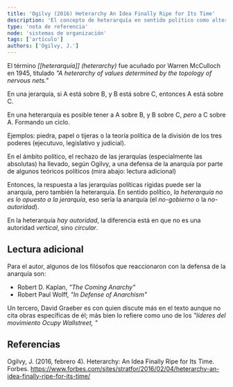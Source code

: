 ```yaml
---
title: 'Ogilvy (2016) Heterarchy An Idea Finally Ripe for Its Time'
description: 'El concepto de heterarquía en sentido político como alternativa a la anarquía ante los sistemas jerárquicos'
type: 'nota de referencia'
node: 'sistemas de organización'
tags: ['artículo']
authors: ['Ogilvy, J.']
---
```


El término *[[heterarquía]] (heterarchy)* fue acuñado por Warren McCulloch en 1945, titulado *"A heterarchy of values determined by the topology of nervous nets."*

En una jerarquía, si A está sobre B, y B está sobre C, entonces A está sobre C.

En una heterarquía es posible tener a A  sobre B, y B sobre C, *pero* a C sobre A. Formando un ciclo.

Ejemplos: piedra, papel o tijeras o la teoría política de la división de los tres poderes (ejecutuvo, legislativo y judicial).

En el ámbito político, el rechazo de las jerarquías (especialmente las absolutas) ha llevado, según Ogilvy, a una defensa de la anarquía por parte de algunos teóricos políticos (mira abajo: lectura adicional)

Entonces, la respuesta a las jerarquías políticas rígidas puede ser la anarquía, pero también la heterarquía. En sentido político, *la heterarquía no es lo opuesto a la jerarquía*, eso sería la anarquía (el *no-gobierno* o la *no-autoridad*). 

En la heterarquía *hay autoridad*, la diferencia está en que no es una autoridad *vertical*, sino *circular*.

## Lectura adicional

Para el autor, algunos de los filósofos que reaccionaron con la defensa de la anarquía son:

- Robert D. Kaplan, *"The Coming Anarchy"*
- Robert Paul Wolff, *"In Defense of Anarchism"*

Un tercero, David Graeber es con quien discute más en el texto aunque no cita obras específicas de él; más bien lo refiere como uno de los *"líderes del movimiento Ocupy Wallstreet, "* 

## Referencias

Ogilvy, J. (2016, febrero 4). Heterarchy: An Idea Finally Ripe for Its Time. Forbes. https://www.forbes.com/sites/stratfor/2016/02/04/heterarchy-an-idea-finally-ripe-for-its-time/
